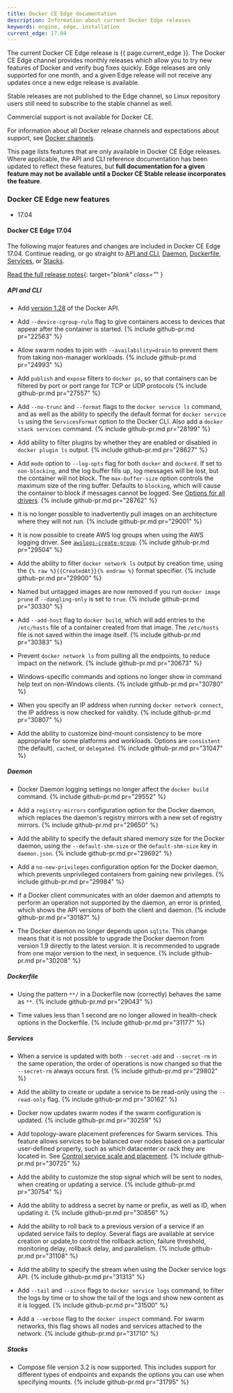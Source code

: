 ```yaml
---
title: Docker CE Edge documentation
description: Information about current Docker Edge releases
keywords: engine, edge, installation
current_edge: 17.04
---
```


The current Docker CE Edge release is {{ page.current_edge }}. The Docker CE
Edge channel provides monthly releases which allow you to try new features of
Docker and verify bug fixes quickly. Edge releases are only supported for one
month, and a given Edge release will not receive any updates once a new edge
release is available.

Stable releases are not published to the Edge channel, so Linux repository users
still need to subscribe to the stable channel as well.

Commercial support is not available for Docker CE.

For information about all Docker release channels and expectations about
support, see [Docker channels](/engine/installation/#docker-channels).

This page lists features that are only available in Docker CE Edge releases.
Where applicable, the API and CLI reference documentation has been updated to
reflect these features, but **full documentation for a given feature may not be
available until a Docker CE Stable release incorporates the feature**.

### Docker CE Edge new features

<ul class="nav nav-tabs">
  <li class="active"><a data-toggle="tab" data-target="#1704">17.04</a></li>
  <!--<li><a data-toggle="tab" data-target="#1705">17.05</a></li>-->
</ul>
<div markdown="1" class="tab-content">
<div markdown="1" id="1704" class="tab-pane fade in active">

#### Docker CE Edge 17.04

The following major features and changes are included in Docker CE Edge 17.04.
Continue reading, or go straight to [API and CLI](#api-and-cli),
[Daemon](#daemon), [Dockerfile](#dockerfile), [Services](#services), or
[Stacks](#stacks).

[Read the full release notes](https://github.com/docker/docker/releases/tag/v17.04.0-ce){: target="_blank" class="_" }

##### API and CLI

- Add [version 1.28](/edge/engine/reference/api/v1.28/) of the Docker API.

- Add `--device-cgroup-rule` flag to give containers access to devices that appear
  after the container is started. {% include github-pr.md pr="22563" %}

- Allow swarm nodes to join with `--availability=drain` to prevent them from
  taking non-manager workloads. {% include github-pr.md pr="24993" %}

- Add `publish` and `expose` filters to `docker ps`, so that containers can be
  filtered by port or port range for TCP or UDP protocols {% include github-pr.md pr="27557" %}

- Add `--no-trunc` and `--format` flags to the `docker service ls` command, and
  as well as the ability to specify the default format for `docker service ls`
  using the `ServicesFormat` option to the Docker CLI. Also add a
  `docker stack services` command. {% include github-pr.md pr="28199" %}

- Add ability to filter plugins by whether they are enabled or disabled in
  `docker plugin ls` output. {% include github-pr.md pr="28627" %}

- Add `mode` option to `--log-opts` flag for both `docker` and `dockerd`. If set
  to `non-blocking`, and the log buffer fills up, log messages will be lost, but
  the container will not block. The `max-buffer-size` option controls the
  maximum size of the ring buffer. Defaults to `blocking`, which will cause the
  container to block if messages cannot be logged. See
  [Options for all drivers](/engine/admin/logging/overview.md#options-for-all-drivers).
  {% include github-pr.md pr="28762" %}

- It is no longer possible to inadvertently pull images on an architecture where
  they will not run. {% include github-pr.md pr="29001" %}

- It is now possible to create AWS log groups when using the AWS logging driver.
  See [`awslogs-create-group`](engine/admin/logging/awslogs.md#awslogs-create-group).
  {% include github-pr.md pr="29504" %}

- Add the ability to filter `docker network ls` output by creation time, using
  the `{% raw %}{{CreatedAt}}{% endraw %}` format specifier.
  {% include github-pr.md pr="29900" %}

- Named but untagged images are now removed if you run `docker image prune` if
  `--dangling-only` is set to `true`. {% include github-pr.md pr="30330" %}

- Add `--add-host` flag to `docker build`, which will add entries to the
  `/etc/hosts` file of a container created from that image. The `/etc/hosts`
  file is not saved within the image itself. {% include github-pr.md pr="30383" %}

- Prevent `docker network ls` from pulling all the endpoints, to reduce
  impact on the network. {% include github-pr.md pr="30673" %}

- Windows-specific commands and options no longer show in command help text on
  non-Windows clients. {% include github-pr.md pr="30780" %}

- When you specify an IP address when running `docker network connect`, the
  IP address is now checked for validity. {% include github-pr.md pr="30807" %}

- Add the ability to customize bind-mount consistency to be more appropriate
  for some platforms and workloads. Options are `consistent` (the default),
  `cached`, or `delegated`. {% include github-pr.md pr="31047" %}

##### Daemon

- Docker Daemon logging settings no longer affect the `docker build` command.
  {% include github-pr.md pr="29552" %}

- Add a `registry-mirrors` configuration option for the Docker daemon, which
  replaces the daemon's registry mirrors with a new set of registry mirrors.
  {% include github-pr.md pr="29650" %}

- Add the ability to specify the default shared memory size for the Docker
  daemon, using the `--default-shm-size` or the `default-shm-size` key in
  `daemon.json`. {% include github-pr.md pr="29692" %}

- Add a `no-new-privileges` configuration option for the Docker daemon, which
  prevents unprivileged containers from gaining new privileges.
  {% include github-pr.md pr="29984" %}

- If a Docker client communicates with an older daemon and attempts to perform
  an operation not supported by the daemon, an error is printed, which shows
  the API versions of both the client and daemon.
  {% include github-pr.md pr="30187" %}

- The Docker daemon no longer depends upon `sqlite`. This change means that it
  is not possible to upgrade the Docker daemon from version 1.9 directly to the
  latest version. It is recommended to upgrade from one major version to the
  next, in sequence. {% include github-pr.md pr="30208" %}

##### Dockerfile

- Using the pattern `**/` in a Dockerfile now (correctly) behaves the same as
  `**`. {% include github-pr.md pr="29043" %}

- Time values less than 1 second are no longer allowed in health-check options
  in the Dockerfile. {% include github-pr.md pr="31177" %}

##### Services

- When a service is updated with both `--secret-add` and `--secret-rm` in the
  same operation, the order of operations is now changed so that the
  `--secret-rm` always occurs first. {% include github-pr.md pr="29802" %}

- Add the ability to create or update a service to be read-only using the
  `--read-only` flag. {% include github-pr.md pr="30162" %}

- Docker now updates swarm nodes if the swarm configuration is updated.
  {% include github-pr.md pr="30259" %}

- Add topology-aware placement preferences for Swarm services. This feature
  allows services to be balanced over nodes based on a particular user-defined
  property, such as which datacenter or rack they are located in.
  See [Control service scale and placement](/engine/swarm/services.md#control-service-scale-and-placement).
  {% include github-pr.md pr="30725" %}

- Add the ability to customize the stop signal which will be sent to nodes, when
  creating or updating a service. {% include github-pr.md pr="30754" %}

- Add the ability to address a secret by name or prefix, as well as ID, when
  updating it. {% include github-pr.md pr="30856" %}

- Add the ability to roll back to a previous version of a service if an
  updated service fails to deploy. Several flags are available at service
  creation or update,to control the rollback action, failure threshold,
  monitoring delay, rollback delay, and parallelism.
  {% include github-pr.md pr="31108" %}

- Add the ability to specify the stream when using the Docker service logs API.
  {% include github-pr.md pr="31313" %}

- Add `--tail` and `--since` flags to `docker service logs` command, to filter
  the logs by time or to show the tail of the logs and show new content as it
  is logged. {% include github-pr.md pr="31500" %}

- Add a `--verbose` flag to the `docker inspect` command. For swarm networks,
  this flag shows all nodes and services attached to the network.
  {% include github-pr.md pr="31710" %}

##### Stacks

- Compose file version 3.2 is now supported. This includes support for different
  types of endpoints and expands the options you can use when specifying mounts.
  {% include github-pr.md pr="31795" %}

</div> <!-- 17.04 -->
<!--<div id="1705" class="tab-pane fade">TAB 2 CONTENT</div>-->
</div> <!-- tab-content -->
